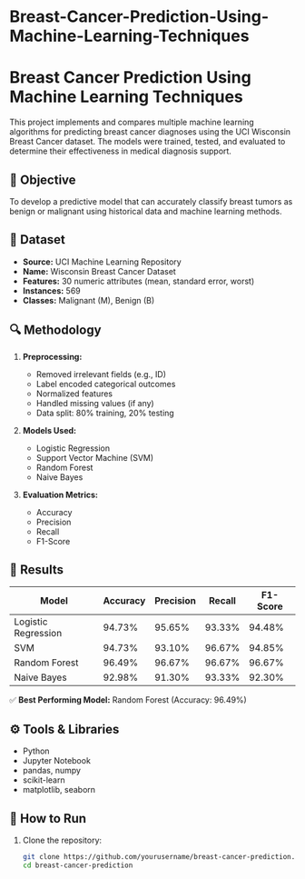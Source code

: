 # Breast-Cancer-Prediction-Using-Machine-Learning-Techniques

# Breast Cancer Prediction Using Machine Learning Techniques

This project implements and compares multiple machine learning algorithms for predicting breast cancer diagnoses using the UCI Wisconsin Breast Cancer dataset. The models were trained, tested, and evaluated to determine their effectiveness in medical diagnosis support.

## 🧠 Objective

To develop a predictive model that can accurately classify breast tumors as benign or malignant using historical data and machine learning methods.

## 📂 Dataset

- **Source:** UCI Machine Learning Repository
- **Name:** Wisconsin Breast Cancer Dataset
- **Features:** 30 numeric attributes (mean, standard error, worst)
- **Instances:** 569
- **Classes:** Malignant (M), Benign (B)

## 🔍 Methodology

1. **Preprocessing:**
   - Removed irrelevant fields (e.g., ID)
   - Label encoded categorical outcomes
   - Normalized features
   - Handled missing values (if any)
   - Data split: 80% training, 20% testing

2. **Models Used:**
   - Logistic Regression
   - Support Vector Machine (SVM)
   - Random Forest
   - Naive Bayes

3. **Evaluation Metrics:**
   - Accuracy
   - Precision
   - Recall
   - F1-Score

## 🧪 Results

| Model              | Accuracy | Precision | Recall | F1-Score |
|-------------------|----------|-----------|--------|----------|
| Logistic Regression | 94.73%   | 95.65%    | 93.33% | 94.48%   |
| SVM               | 94.73%   | 93.10%    | 96.67% | 94.85%   |
| Random Forest     | 96.49%   | 96.67%    | 96.67% | 96.67%   |
| Naive Bayes       | 92.98%   | 91.30%    | 93.33% | 92.30%   |

✅ **Best Performing Model:** Random Forest (Accuracy: 96.49%)

## ⚙️ Tools & Libraries

- Python
- Jupyter Notebook
- pandas, numpy
- scikit-learn
- matplotlib, seaborn

## 🚀 How to Run

1. Clone the repository:
   ```bash
   git clone https://github.com/yourusername/breast-cancer-prediction.git
   cd breast-cancer-prediction
